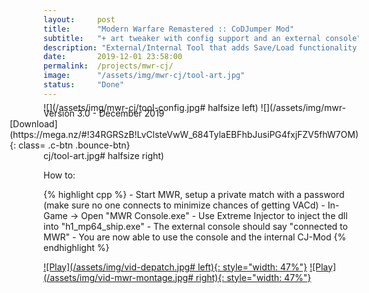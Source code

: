 ```yaml
---
layout:     post
title:      "Modern Warfare Remastered :: CoDJumper Mod"
subtitle:   "+ art tweaker with config support and an external console"
description: "External/Internal Tool that adds Save/Load functionality. Also includes an external console, art-tweaks and config save/load support."
date:       2019-12-01 23:58:00
permalink:  /projects/mwr-cj/
image:      "/assets/img/mwr-cj/tool-art.jpg"
status:     "Done"
---
```


<div class="md_flex-container"> 
      <div class="content-title"> Version 3.0 - December 2019
            <div class="md_flex-item" style="float: right" markdown="1"> 
[Download](https://mega.nz/#!34RGRSzB!LvClsteVwW_684TylaEBFhbJusiPG4fxjFZV5fhW7OM){: class= .c-btn .bounce-btn} 
</div></div></div>

<div class="padding-1l" style="margin-top: -2.5rem"></div>
<div align="center"><div class="seperator-100p"></div></div>
<div class="padding-1l" style="margin-bottom: -0.5rem"></div>

![](/assets/img/mwr-cj/tool-config.jpg# halfsize left) ![](/assets/img/mwr-cj/tool-art.jpg# halfsize right) 

<div class="padding-1l"></div>

<div class="highlight-header"><p>​How to:</p></div>
{% highlight cpp %}
      - Start MWR, setup a private match with a password (make sure no one connects to minimize chances of getting VACd)
      - In-Game -> Open "MWR Console.exe"
      - Use Extreme Injector to inject the dll into "h1_mp64_ship.exe"
      - The external console should say "connected to MWR"
      - You are now able to use the console and the internal CJ-Mod
{% endhighlight %}

<div class="padding-1l"></div>
<div align="center"><div class="seperator-75p"></div></div>
<div class="padding-1l"></div>

[![Play](/assets/img/vid-depatch.jpg# left){: style="width: 47%"}](https://www.youtube.com/watch?v=9nrkyITri2A) [![Play](/assets/img/vid-mwr-montage.jpg# right){: style="width: 47%"}](https://www.youtube.com/watch?v=qhXSROY-tRE)

